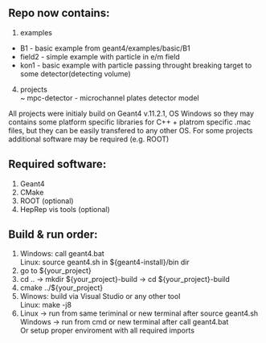 ## Repo now contains:
1. examples <br />
- B1 - basic example from geant4/examples/basic/B1 <br />
- field2 - simple example with particle in e/m field  <br />
- kon1 - basic example with particle passing throught breaking target to some detector(detecting volume)
4. projects <br />
    ~ mpc-detector - microchannel plates detector model

All projects were initialy build on Geant4 v.11.2.1, OS Windows so they may contains some platform specific libraries for C++ + platrom specific .mac files, but they can be easily transfered to any other OS. For some projects additional software may be required (e.g. ROOT) <br />
## Required software:
1. Geant4
2. CMake
3. ROOT (optional)
4. HepRep vis tools (optional)

## Build & run order: 
1. Windows: call geant4.bat  <br />
   Linux: source geant4.sh in ${geant4-install}/bin dir
2. go to ${your_project}
3. cd .. -> mkdir ${your_project}-build -> cd ${your_project}-build
4. cmake ../${your_project}
5. Winows: build via Visual Studio or any other tool  <br />
   Linux: make -j8
6. Linux -> run from same teriminal or new terminal after source geant4.sh  <br />
   Windows -> run from cmd or new terminal after call geant4.bat  <br />
   Or setup proper enviroment with all required imports
